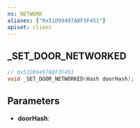 ```yaml
---
ns: NETWORK
aliases: ["0x51D99497ABF3F451"]
apiset: client
---
```

## _SET_DOOR_NETWORKED

```c
// 0x51D99497ABF3F451
void _SET_DOOR_NETWORKED(Hash doorHash);
```


## Parameters
* **doorHash**:



